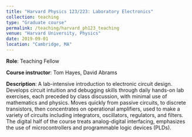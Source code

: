 ```yaml
---
title: "Harvard Physics 123/223: Laboratory Electronics"
collection: teaching
type: "Graduate course"
permalink: /teaching/harvard_ph123_teaching
venue: "Harvard University, Physics"
date: 2019-09-01
location: "Cambridge, MA"
---
```

**Role**: Teaching Fellow

**Course instructor**: Tom Hayes, David Abrams

**Description**: A lab-intensive introduction to electronic circuit design. Develops circuit intuition and debugging skills through daily hands-on lab exercises, each preceded by class discussion, with minimal use of mathematics and physics. Moves quickly from passive circuits, to discrete transistors, then concentrates on operational amplifiers, used to make a variety of circuits including integrators, oscillators, regulators, and filters. The digital half of the course treats analog-digital interfacing, emphasizes the use of microcontrollers and programmable logic devices (PLDs). 
